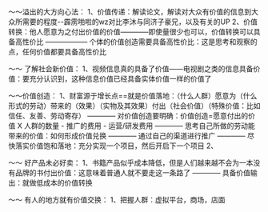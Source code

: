 


～～溢出的大方向心法：
1、价值传递：解读论文，解读对大众有价值的信息到大众所需要的程度--霹雳啪啦的wz对比李沐与同济子豪兄，以及有关的UP
2、价值转换：他人愿意为之付出价值的价值————即使量很少也可以，价值转换可以具备高性价比
—————— 个体的价值创造需要具备高性价比：这是思考和观察的点，任何价值都要具备高性价比



～～ 了解社会新价值：
1、视频信息真的具备了价值——电视剧之类的信息具备价值：要充分认识到，这种信息价值已经具备实体价值一样的价值了



～～价值创造：
1、财富源于增长点==就是价值落地：（什么人群）愿意为（什么形式的劳动）带来的（效果）（实物及其效果）付出（社会价值）（特殊价值：比如信任、友善、劳动寄存）
———— 对价值创造要明确：价值创造=愿意付出的价值 X 人群的数量 - 推广的费用 - 运营/研发费用
———— 思考自己所做的劳动能带来的价值：如何形成价值兑换 ———— 通过自己的渠道进行推广
———— 尽快落实价值饱和落地：充分实现一个项目，然后开启下一个项目
2、



～～ 好产品未必好卖：
1、书籍产品似乎成本降低，但是人们越来越不会为一本没有品牌的书付出价值：这意味着普通人就不要走这一条路了
———— 具备价值输出：就做低成本的价值转换


～～ 有人的地方就有价值交换：
1、把握人群：虚拟平台，商场，店面
